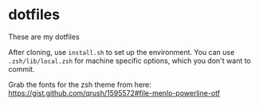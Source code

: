 # dotfiles
These are my dotfiles

After cloning, use `install.sh` to set up the environment. You can use `.zsh/lib/local.zsh` for machine specific options, which you don't want to commit.

Grab the fonts for the zsh theme from here: https://gist.github.com/qrush/1595572#file-menlo-powerline-otf

